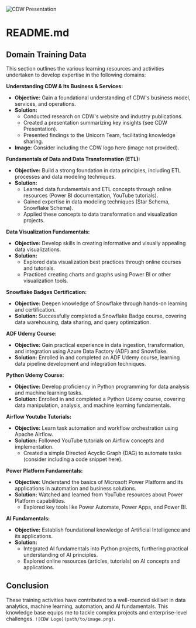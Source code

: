 
![CDW Presentation](https://drive.google.com/file/d/1EKR3Cj80FlTDi3MS1yphmKylA5zB2_75/view?usp=sharing)


# README.md

## Domain Training Data

This section outlines the various learning resources and activities undertaken to develop expertise in the following domains:

**Understanding CDW & Its Business & Services:**

* **Objective:** Gain a foundational understanding of CDW's business model, services, and operations.
* **Solution:**
    * Conducted research on CDW's website and industry publications.
    * Created a presentation summarizing key insights (see CDW Presentation).
    * Presented findings to the Unicorn Team, facilitating knowledge sharing.
* **Image:** Consider including the CDW logo here (image not provided). 

**Fundamentals of Data and Data Transformation (ETL):**

* **Objective:** Build a strong foundation in data principles, including ETL processes and data modeling techniques.
* **Solution:**
    * Learned data fundamentals and ETL concepts through online resources (Power BI documentation, YouTube tutorials).
    * Gained expertise in data modeling techniques (Star Schema, Snowflake Schema).
    * Applied these concepts to data transformation and visualization projects.

**Data Visualization Fundamentals:**

* **Objective:** Develop skills in creating informative and visually appealing data visualizations.
* **Solution:**
    * Explored data visualization best practices through online courses and tutorials.
    * Practiced creating charts and graphs using Power BI or other visualization tools.

**Snowflake Badges Certification:**

* **Objective:** Deepen knowledge of Snowflake through hands-on learning and certification.
* **Solution:** Successfully completed a Snowflake Badge course, covering data warehousing, data sharing, and query optimization.

**ADF Udemy Course:**

* **Objective:** Gain practical experience in data ingestion, transformation, and integration using Azure Data Factory (ADF) and Snowflake.
* **Solution:** Enrolled in and completed an ADF Udemy course, learning data pipeline development and integration techniques.

**Python Udemy Course:**

* **Objective:** Develop proficiency in Python programming for data analysis and machine learning tasks.
* **Solution:** Enrolled in and completed a Python Udemy course, covering data manipulation, analysis, and machine learning fundamentals.

**Airflow Youtube Tutorials:**

* **Objective:** Learn task automation and workflow orchestration using Apache Airflow.
* **Solution:** Followed YouTube tutorials on Airflow concepts and implementation.
    * Created a simple Directed Acyclic Graph (DAG) to automate tasks (consider including a code snippet here).

**Power Platform Fundamentals:**

* **Objective:** Understand the basics of Microsoft Power Platform and its applications in automation and business solutions.
* **Solution:** Watched and learned from YouTube resources about Power Platform capabilities.
    * Explored key tools like Power Automate, Power Apps, and Power BI.

**AI Fundamentals:**

* **Objective:** Establish foundational knowledge of Artificial Intelligence and its applications.
* **Solution:** 
    * Integrated AI fundamentals into Python projects, furthering practical understanding of AI principles.
    * Explored online resources (articles, tutorials) on AI concepts and applications.

## Conclusion

These training activities have contributed to a well-rounded skillset in data analytics, machine learning, automation, and AI fundamentals. This knowledge base equips me to tackle complex projects and enterprise-level challenges.
 `![CDW Logo](path/to/image.png)`.